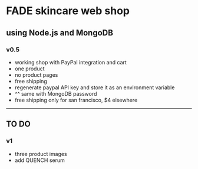 # FADE skincare web shop
## using Node.js and MongoDB

### v0.5
- working shop with PayPal integration and cart
- one product
- no product pages
- free shipping
- regenerate paypal API key and store it as an environment variable
- ^^ same with MongoDB password
- free shipping only for san francisco, $4 elsewhere


---------
## TO DO

### v1
- three product images
- add QUENCH serum

